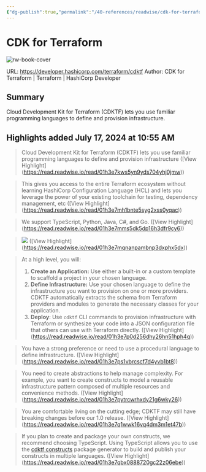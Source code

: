 ```yaml
---
{"dg-publish":true,"permalink":"/40-references/readwise/cdk-for-terraform/","tags":["rw/articles"]}
---
```


# CDK for Terraform

![rw-book-cover](https://developer.hashicorp.com/og-image/terraform.jpg)
  
URL: https://developer.hashicorp.com/terraform/cdktf
Author: CDK for Terraform | Terraform | HashiCorp Developer

## Summary

Cloud Development Kit for Terraform (CDKTF) lets you use familiar programming languages to define and provision infrastructure.

## Highlights added July 17, 2024 at 10:55 AM
>Cloud Development Kit for Terraform (CDKTF) lets you use familiar programming languages to define and provision infrastructure ([View Highlight] (https://read.readwise.io/read/01h3e7kws5yn9yds704yhj0jmw))


>This gives you access to the entire Terraform ecosystem without learning HashiCorp Configuration Language (HCL) and lets you leverage the power of your existing toolchain for testing, dependency management, etc ([View Highlight] (https://read.readwise.io/read/01h3e7mh1bnte5syg2xss0yqac))


>We support TypeScript, Python, Java, C#, and Go. ([View Highlight] (https://read.readwise.io/read/01h3e7mms5dk5dp16h3dfr9cy6))


>![](https://developer.hashicorp.com/_next/image?url=https%3A%2F%2Fcontent.hashicorp.com%2Fapi%2Fassets%3Fproduct%3Dterraform-cdk%26version%3Drefs%252Fheads%252Fstable-website%26asset%3Dwebsite%252Fdocs%252Fcdktf%252Fterraform-platform.png%26width%3D1776%26height%3D1317&w=3840&q=75) ([View Highlight] (https://read.readwise.io/read/01h3e7mqnanpambnp3dxphx5dx))


>At a high level, you will:
>1. **Create an Application:** Use either a built-in or a custom template to scaffold a project in your chosen language.
>2. **Define Infrastructure:** Use your chosen language to define the infrastructure you want to provision on one or more providers. CDKTF automatically extracts the schema from Terraform providers and modules to generate the necessary classes for your application.
>3. **Deploy**: Use `cdktf` CLI commands to provision infrastructure with Terraform or synthesize your code into a JSON configuration file that others can use with Terraform directly. ([View Highlight] (https://read.readwise.io/read/01h3e7p0d256dhy26hn51hph4q))


>You have a strong preference or need to use a procedural language to define infrastructure. ([View Highlight] (https://read.readwise.io/read/01h3e7ps1vbrcscf7d4yvb1bt8))


>You need to create abstractions to help manage complexity. For example, you want to create constructs to model a reusable infrastructure pattern composed of multiple resources and convenience methods. ([View Highlight] (https://read.readwise.io/read/01h3e7pytrcwrhxdy21g6wky26))


>You are comfortable living on the cutting edge; CDKTF may still have breaking changes before our 1.0 release. ([View Highlight] (https://read.readwise.io/read/01h3e7q1wwk16vq4dm3m1et47b))


>If you plan to create and package your own constructs, we recommend choosing TypeScript. Using TypeScript allows you to use the [cdktf constructs](https://github.com/projen/projen#getting-started) package generator to build and publish your constructs in multiple languages. ([View Highlight] (https://read.readwise.io/read/01h3e7qbx0888720gc22z06ebe))


